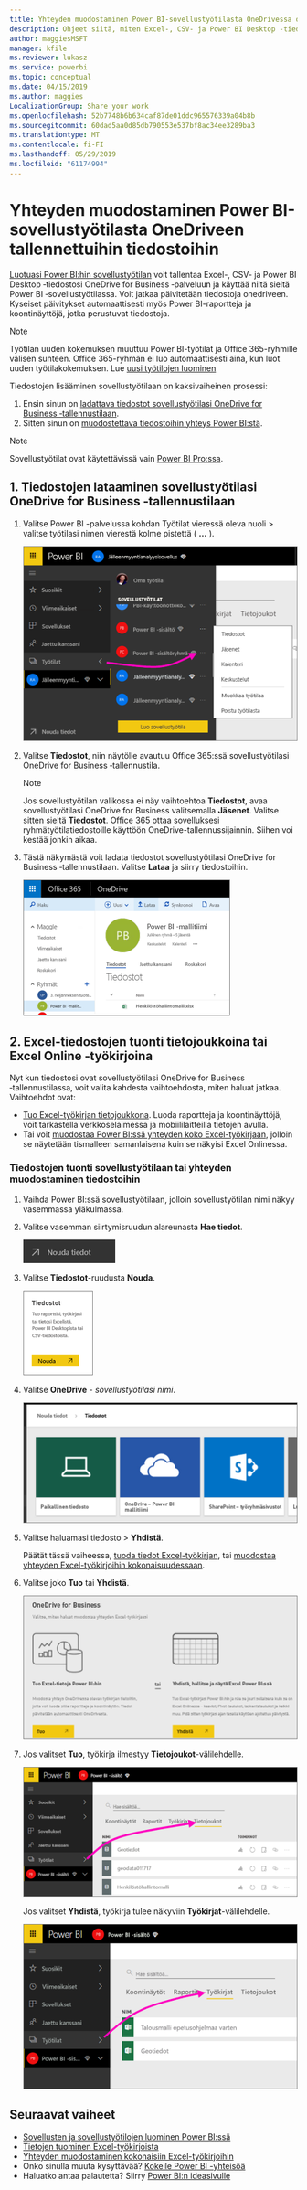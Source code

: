 ```yaml
---
title: Yhteyden muodostaminen Power BI-sovellustyötilasta OneDrivessa oleviin tiedostoihin
description: Ohjeet siitä, miten Excel-, CSV- ja Power BI Desktop ‑tiedostot tallennetaan OneDriveen ja miten niihin muodostetaan yhteys Power BI ‑sovellustyötilassa käyttöä varten.
author: maggiesMSFT
manager: kfile
ms.reviewer: lukasz
ms.service: powerbi
ms.topic: conceptual
ms.date: 04/15/2019
ms.author: maggies
LocalizationGroup: Share your work
ms.openlocfilehash: 52b7748b6b634caf87de01ddc965576339a04b8b
ms.sourcegitcommit: 60dad5aa0d85db790553e537bf8ac34ee3289ba3
ms.translationtype: MT
ms.contentlocale: fi-FI
ms.lasthandoff: 05/29/2019
ms.locfileid: "61174994"
---
```

# <a name="connect-to-files-stored-in-onedrive-for-your-power-bi-app-workspace"></a>Yhteyden muodostaminen Power BI-sovellustyötilasta OneDriveen tallennettuihin tiedostoihin
[Luotuasi Power BI:hin sovellustyötilan](service-create-distribute-apps.md) voit tallentaa Excel-, CSV- ja Power BI Desktop ‑tiedostosi OneDrive for Business ‑palveluun ja käyttää niitä sieltä Power BI ‑sovellustyötilassa. Voit jatkaa päivitetään tiedostoja onedriveen. Kyseiset päivitykset automaattisesti myös Power BI-raportteja ja koontinäyttöjä, jotka perustuvat tiedostoja. 

> [!NOTE]
> Työtilan uuden kokemuksen muuttuu Power BI-työtilat ja Office 365-ryhmille välisen suhteen. Office 365-ryhmän ei luo automaattisesti aina, kun luot uuden työtilakokemuksen. Lue [uusi työtilojen luominen](service-create-the-new-workspaces.md)

Tiedostojen lisääminen sovellustyötilaan on kaksivaiheinen prosessi: 

1. Ensin sinun on [ladattava tiedostot sovellustyötilasi OneDrive for Business ‑tallennustilaan](service-connect-to-files-in-app-workspace-onedrive-for-business.md#1-upload-files-to-the-onedrive-for-business-for-your-app-workspace).
2. Sitten sinun on [muodostettava tiedostoihin yhteys Power BI:stä](service-connect-to-files-in-app-workspace-onedrive-for-business.md#2-import-excel-files-as-datasets-or-as-excel-online-workbooks).

> [!NOTE]
> Sovellustyötilat ovat käytettävissä vain [Power BI Pro:ssa](service-features-license-type.md).
> 

## <a name="1-upload-files-to-the-onedrive-for-business-for-your-app-workspace"></a>1. Tiedostojen lataaminen sovellustyötilasi OneDrive for Business ‑tallennustilaan
1. Valitse Power BI -palvelussa kohdan Työtilat vieressä oleva nuoli > valitse työtilasi nimen vierestä kolme pistettä ( **…** ). 
   
   ![](media/service-connect-to-files-in-app-workspace-onedrive-for-business/power-bi-app-ellipsis.png)
2. Valitse **Tiedostot**, niin näytölle avautuu Office 365:ssä sovellustyötilasi OneDrive for Business ‑tallennustila.
   
   > [!NOTE]
   > Jos sovellustyötilan valikossa ei näy vaihtoehtoa **Tiedostot**, avaa sovellustyötilasi OneDrive for Business valitsemalla **Jäsenet**. Valitse sitten sieltä **Tiedostot**. Office 365 ottaa sovelluksesi ryhmätyötilatiedostoille käyttöön OneDrive-tallennussijainnin. Siihen voi kestää jonkin aikaa. 
   > 
   > 
3. Tästä näkymästä voit ladata tiedostot sovellustyötilasi OneDrive for Business ‑tallennustilaan. Valitse **Lataa** ja siirry tiedostoihin.
   
   ![](media/service-connect-to-files-in-app-workspace-onedrive-for-business/pbi_grpfilesonedrive.png)

## <a name="2-import-excel-files-as-datasets-or-as-excel-online-workbooks"></a>2. Excel-tiedostojen tuonti tietojoukkoina tai Excel Online ‑työkirjoina
Nyt kun tiedostosi ovat sovellustyötilasi OneDrive for Business ‑tallennustilassa, voit valita kahdesta vaihtoehdosta, miten haluat jatkaa. Vaihtoehdot ovat: 

* [Tuo Excel-työkirjan tietojoukkona](service-get-data-from-files.md). Luoda raportteja ja koontinäyttöjä, voit tarkastella verkkoselaimessa ja mobiililaitteilla tietojen avulla.
* Tai voit [muodostaa Power BI:ssä yhteyden koko Excel-työkirjaan](service-excel-workbook-files.md), jolloin se näytetään tismalleen samanlaisena kuin se näkyisi Excel Onlinessa.

### <a name="import-or-connect-to-the-files-in-your-app-workspace"></a>Tiedostojen tuonti sovellustyötilaan tai yhteyden muodostaminen tiedostoihin
1. Vaihda Power BI:ssä sovellustyötilaan, jolloin sovellustyötilan nimi näkyy vasemmassa yläkulmassa. 
2. Valitse vasemman siirtymisruudun alareunasta **Hae tiedot**. 
   
   ![](media/service-connect-to-files-in-app-workspace-onedrive-for-business/power-bi-app-get-data-button.png)
3. Valitse **Tiedostot**-ruudusta **Nouda**.
   
   ![](media/service-connect-to-files-in-app-workspace-onedrive-for-business/pbi_getfiles.png)
4. Valitse **OneDrive** - *sovellustyötilasi nimi*.
   
    ![](media/service-connect-to-files-in-app-workspace-onedrive-for-business/pbi_grp_one_drive_shrpt.png)
5. Valitse haluamasi tiedosto > **Yhdistä**.
   
    Päätät tässä vaiheessa, [tuoda tiedot Excel-työkirjan](service-get-data-from-files.md), tai [muodostaa yhteyden Excel-työkirjoihin kokonaisuudessaan](service-excel-workbook-files.md).
6. Valitse joko **Tuo** tai **Yhdistä**.
   
    ![](media/service-connect-to-files-in-app-workspace-onedrive-for-business/pbi_importexceldataorwholecrop.png)
7. Jos valitset **Tuo**, työkirja ilmestyy **Tietojoukot**-välilehdelle. 
   
    ![](media/service-connect-to-files-in-app-workspace-onedrive-for-business/power-bi-app-excel-file-import.png)
   
    Jos valitset **Yhdistä**, työkirja tulee näkyviin **Työkirjat**-välilehdelle.
   
    ![](media/service-connect-to-files-in-app-workspace-onedrive-for-business/power-bi-app-excel-file-connect.png)

## <a name="next-steps"></a>Seuraavat vaiheet
* [Sovellusten ja sovellustyötilojen luominen Power BI:ssä](service-create-distribute-apps.md)
* [Tietojen tuominen Excel-työkirjoista](service-get-data-from-files.md)
* [Yhteyden muodostaminen kokonaisiin Excel-työkirjoihin](service-excel-workbook-files.md)
* Onko sinulla muuta kysyttävää? [Kokeile Power BI -yhteisöä](http://community.powerbi.com/)
* Haluatko antaa palautetta? Siirry [Power BI:n ideasivulle](https://ideas.powerbi.com/forums/265200-power-bi)

